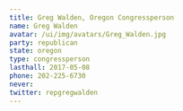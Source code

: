```yaml
---
title: Greg Walden, Oregon Congressperson
name: Greg Walden
avatar: /ui/img/avatars/Greg_Walden.jpg
party: republican
state: oregon
type: congressperson
lasthall: 2017-05-08
phone: 202-225-6730
never: 
twitter: repgregwalden
---
```

